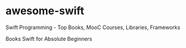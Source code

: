 # awesome-swift
Swift Programming - Top Books, MooC Courses, Libraries, Frameworks

Books
Swift for Absolute Beginners
